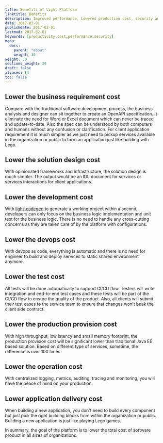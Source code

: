 ```yaml
---
title: Benefits of Light Platform
linktitle: Benefits
description: Improved performance, Lowered production cost, security and ease of use are just a few of the reasons Light Platform is so appealing.
date: 2017-02-01
publishdate: 2017-02-01
lastmod: 2017-02-01
keywords: [productivity,cost,performance,security]
menu:
  docs:
    parent: "about"
    weight: 30
weight: 30
sections_weight: 30
draft: false
aliases: []
toc: false
---
```

## Lower the business requirement cost

Compare with the traditional software development process, the business analysis and designer
can sit together to create an OpenAPI specification. It eliminate the need for Word or Excel
document which can never be traced and update-to-date. Also the spec can be understood by both
computers and humans without any confusion or clarification. For client application requirement
it is much simpler as we just need to pickup services available in the organization or public
to form an application just like building with Lego.

## Lower the solution design cost

With opinionated frameworks and infrastructure, the solution design is much simpler. The output
would be an IDL document for services or services interactions for client applications. 


## Lower the development cost

With [light-codegen][] to generate a working project within a second, developers can only focus on
the business logic implementation and unit test for the business logic. There is no need to handle
any cross-cutting concerns as they are taken care of by the platform with configurations. 

## Lower the devops cost

With devops as code, everything is automatic and there is no need for engineer to build and
deploy services to static shared environment anymore. 

## Lower the test cost

All tests will be done automatically to support CI/CD flow. Testers will write integration and
end-to-end test cases and these tests will be part of the CI/CD flow to ensure the quality of
the product. Also, all clients will submit their test cases to the service team to ensure that
changes won't beak the client side contract. 

## Lower the production provision cost

With high throughput, low latency and small memory footprint, the production provision cost
will be significant lower than traditional Java EE based solution. Based on different type
of services, sometime, the difference is over 100 times. 

## Lower the operation cost

With centralized logging, metrics, auditing, tracing and monitoring, you will have the peace
of mind on your production. 

## Lower application delivery cost

When building a new application, you don't need to build every component but just pick the
right building blocks from within the organization or public. Building a new application is
just like playing Lego games. 
 
In summary, the goal of the platform is to lower the total cost of software product in
all sizes of organizations.  



[light-codegen]: https://github.com/networknt/light-codegen
